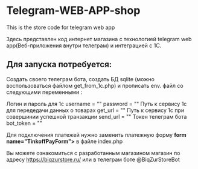 # Telegram-WEB-APP-shop
This is the store code for telegram web app

Здесь представлен код интернет магазина с технологией telegram web app(Веб-приложения внутри телеграм) и интеграцией с 1С. 

## Для запуска потребуется:
Создать своего телеграм бота, создать БД sqlite (можно воспользоваться файлом get_from_1c.php) и прописать env. файл со следующими переменными :

Логин и пароль для 1с
username = ""
password = ""
Путь к сервису 1с для передедачи данных о товарах 
get_url = ""
Путь к сервису 1с при совершинии успешной транзакции 
send_url = ""
Токен телеграм бота
bot_token = ""

Для подключения платежей нужно заменить платежную форму **form name="TinkoffPayForm">** в файле index.php 

Вы можете ознакомиться с разработанным магазином магазин по адресу https://biqzurstore.ru/ или в телеграм боте @BiqZurStoreBot
